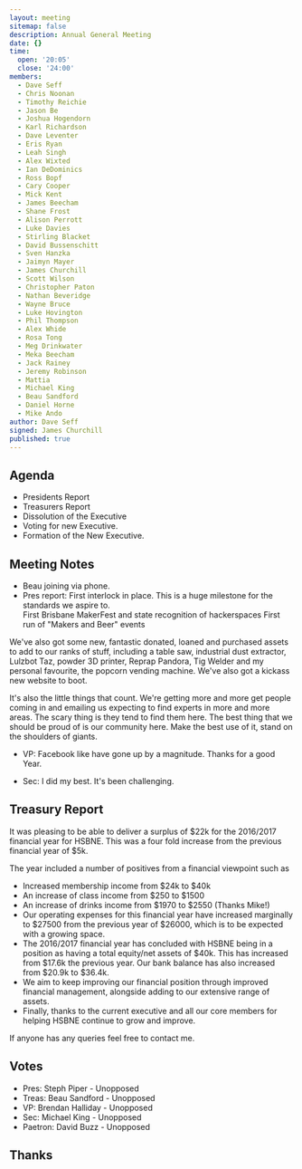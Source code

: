 ```yaml
---
layout: meeting
sitemap: false
description: Annual General Meeting
date: {}
time:
  open: '20:05'
  close: '24:00'
members:
  - Dave Seff
  - Chris Noonan
  - Timothy Reichie
  - Jason Be
  - Joshua Hogendorn
  - Karl Richardson
  - Dave Leventer
  - Eris Ryan
  - Leah Singh
  - Alex Wixted
  - Ian DeDominics
  - Ross Bopf
  - Cary Cooper
  - Mick Kent
  - James Beecham
  - Shane Frost
  - Alison Perrott
  - Luke Davies
  - Stirling Blacket
  - David Bussenschitt
  - Sven Hanzka
  - Jaimyn Mayer
  - James Churchill
  - Scott Wilson
  - Christopher Paton
  - Nathan Beveridge
  - Wayne Bruce
  - Luke Hovington
  - Phil Thompson
  - Alex Whide
  - Rosa Tong
  - Meg Drinkwater
  - Meka Beecham
  - Jack Rainey
  - Jeremy Robinson
  - Mattia
  - Michael King
  - Beau Sandford
  - Daniel Horne
  - Mike Ando
author: Dave Seff
signed: James Churchill
published: true
---
```


## Agenda

 -  Presidents Report
 -  Treasurers Report
 -  Dissolution of the Executive
 -  Voting for new Executive.
 -  Formation of the New Executive.

## Meeting Notes

 - Beau joining via phone. 
 - Pres report:
  First interlock in place.  This is a huge milestone for the standards we aspire to.  
  First Brisbane MakerFest and state recognition of hackerspaces
  First run of "Makers and Beer" events

  We've also got some new, fantastic donated, loaned and purchased assets to add to our ranks of stuff, including a table saw, industrial dust extractor, Lulzbot Taz, powder 3D printer, Reprap Pandora, Tig Welder and my personal favourite, the popcorn vending machine.   We've also got a kickass new website to boot.  

  It's also the little things that count.   We're getting more and more get people coming in and emailing us expecting to find experts in more and more areas.  The scary thing is they tend to find them here.  The best thing that we should be proud of is our community here.   Make the best use of it, stand on the shoulders of giants.

 - VP: Facebook like have gone up by a magnitude. Thanks for a good Year. 

 - Sec: I did my best. It's been challenging. 

## Treasury Report
 It was pleasing to be able to deliver a surplus of $22k for the 2016/2017 financial year for HSBNE. This was a four fold increase from the previous financial year of $5k. 

 The year included a number of positives from a financial viewpoint such as
  - Increased membership income from $24k to $40k
  - An increase of class income from $250 to $1500
  - An increase of drinks income from $1970 to $2550 (Thanks Mike!)
  - Our operating expenses for this financial year have increased marginally to $27500 from the previous year of $26000, which is to be expected with a growing space.
  - The 2016/2017 financial year has concluded with HSBNE being in a position as having a total equity/net assets of $40k. This has increased from $17.6k the previous year. Our bank balance has also increased from $20.9k to $36.4k.
  - We aim to keep improving our financial position through improved financial management, alongside adding to our extensive range of assets.
  - Finally, thanks to the current executive and all our core members for helping HSBNE continue to grow and improve.
  
 If anyone has any queries feel free to contact me.


## Votes
 - Pres: Steph Piper - Unopposed
 - Treas: Beau Sandford - Unopposed
 - VP: Brendan Halliday - Unopposed
 - Sec: Michael King - Unopposed
 - Paetron: David Buzz - Unopposed

## Thanks
